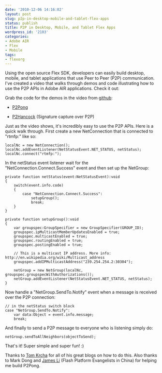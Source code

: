 ```yaml
---
date: '2010-12-06 14:16:02'
layout: post
slug: p2p-in-desktop-mobile-and-tablet-flex-apps
status: publish
title: P2P in Desktop, Mobile, and Tablet Flex Apps
wordpress_id: '2103'
categories:
- Adobe AIR
- Flex
- Mobile
tags:
- flexorg
---
```


Using the open source Flex SDK, developers can easily build desktop, mobile, and tablet applications that use Peer to Peer (P2P) communication.  I've created a video that walks through demos and code illustrating how to use the P2P APIs in Adobe AIR applications.  Check it out:



Grab the code for the demos in the video from [github](http://github.com/jamesward):




  * [P2Pong](https://github.com/jamesward/P2Pong)


  * [P2Hancock](https://github.com/jamesward/P2Hancock) (Signature capture over P2P)



Just as the video shows, it's incredibly easy to use the P2P APIs.  Here is a quick walk through.  First create a new NetConnection that is connected to "rtmfp:" like so:

    
    
    localNc = new NetConnection();
    localNc.addEventListener(NetStatusEvent.NET_STATUS, netStatus);
    localNc.connect("rtmfp:");
    



In the netStatus event listener wait for the "NetConnection.Connect.Success" event and then set up the NetGroup:


    
    
    private function netStatus(event:NetStatusEvent):void
    {                        
        switch(event.info.code)
        {
            case "NetConnection.Connect.Success":
                setupGroup();
                break;
        }
    }
    
    private function setupGroup():void
    {
        var groupspec:GroupSpecifier = new GroupSpecifier(GROUP_ID);
        groupspec.ipMulticastMemberUpdatesEnabled = true;
        groupspec.multicastEnabled = true;
        groupspec.routingEnabled = true;
        groupspec.postingEnabled = true;
        
        // This is a multicast IP address. More info: http://en.wikipedia.org/wiki/Multicast_address
        groupspec.addIPMulticastAddress("239.254.254.2:30304");
                            
        netGroup = new NetGroup(localNc, groupspec.groupspecWithAuthorizations());
        netGroup.addEventListener(NetStatusEvent.NET_STATUS, netStatus);
    }
    



Now handle a "NetGroup.SendTo.Notify" event when a message is received over the P2P connection:


    
    
    // in the netStatus switch block
    case "NetGroup.SendTo.Notify":
        var data:Object = event.info.message;
        break;
    



And finally to send a P2P message to everyone who is listening simply do:

    
    
    netGroup.sendToAllNeighbors(objectToSend);
    



That's it!  Super simple and super fun!  :)

Thanks to [Tom Krcha](http://www.flashrealtime.com/) for all of his great blogs on how to do this.  Also thanks to Mark Dong and [James Li](http://jamesli.cn/blog/) (Flash Platform Evangelists in China) for helping me build P2Pong.
